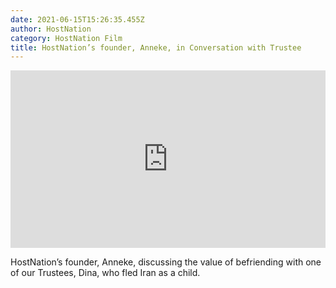 ```yaml
---
date: 2021-06-15T15:26:35.455Z
author: HostNation
category: HostNation Film
title: HostNation’s founder, Anneke, in Conversation with Trustee
---
```

<div style="max-width:600px;margin:0 auto"><div style="position:relative;padding-bottom:56.25%"><iframe src="https://player.vimeo.com/video/360358161?title=0&amp;byline=0&amp;portrait=0" frameBorder="0" allowfullscreen="" style="position:absolute;top:0;left:0;width:100%;height:100%"></iframe></div></div>

HostNation’s founder, Anneke, discussing the value of befriending with one of our Trustees, Dina, who fled Iran as a child.